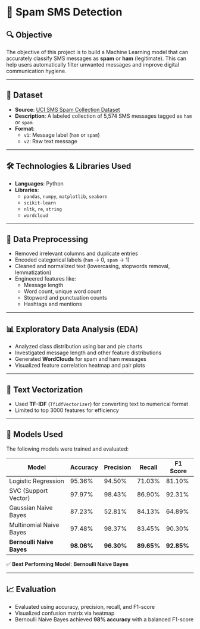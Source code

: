 # 📩 Spam SMS Detection

## 🔍 Objective

The objective of this project is to build a Machine Learning model that can accurately classify SMS messages as **spam** or **ham** (legitimate). This can help users automatically filter unwanted messages and improve digital communication hygiene.

---

## 📁 Dataset

- **Source**: [UCI SMS Spam Collection Dataset](https://www.kaggle.com/datasets/uciml/sms-spam-collection-dataset)
- **Description**: A labeled collection of 5,574 SMS messages tagged as `ham` or `spam`.
- **Format**:
  - `v1`: Message label (`ham` or `spam`)
  - `v2`: Raw text message

---

## 🛠️ Technologies & Libraries Used

- **Languages**: Python
- **Libraries**:
  - `pandas`, `numpy`, `matplotlib`, `seaborn`
  - `scikit-learn`
  - `nltk`, `re`, `string`
  - `wordcloud`

---

## 🧹 Data Preprocessing

- Removed irrelevant columns and duplicate entries
- Encoded categorical labels (`ham` → 0, `spam` → 1)
- Cleaned and normalized text (lowercasing, stopwords removal, lemmatization)
- Engineered features like:
  - Message length
  - Word count, unique word count
  - Stopword and punctuation counts
  - Hashtags and mentions

---

## 📊 Exploratory Data Analysis (EDA)

- Analyzed class distribution using bar and pie charts
- Investigated message length and other feature distributions
- Generated **WordClouds** for spam and ham messages
- Visualized feature correlation heatmap and pair plots

---

## 🧠 Text Vectorization

- Used **TF-IDF** (`TfidfVectorizer`) for converting text to numerical format
- Limited to top 3000 features for efficiency

---

## 🤖 Models Used

The following models were trained and evaluated:

| Model                     | Accuracy | Precision | Recall | F1 Score |
|--------------------------|----------|-----------|--------|----------|
| Logistic Regression      | 95.36%   | 94.50%    | 71.03% | 81.10%   |
| SVC (Support Vector)     | 97.97%   | 98.43%    | 86.90% | 92.31%   |
| Gaussian Naive Bayes     | 87.23%   | 52.81%    | 84.13% | 64.89%   |
| Multinomial Naive Bayes  | 97.48%   | 98.37%    | 83.45% | 90.30%   |
| **Bernoulli Naive Bayes**| **98.06%**| **96.30%**| **89.65%**| **92.85%**|

✅ **Best Performing Model**: **Bernoulli Naive Bayes**

---

## 📈 Evaluation

- Evaluated using accuracy, precision, recall, and F1-score
- Visualized confusion matrix via heatmap
- Bernoulli Naive Bayes achieved **98% accuracy** with a balanced F1-score
